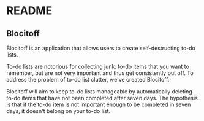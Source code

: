 # README

## Blocitoff

Blocitoff is an application that allows users to create self-destructing to-do lists.

To-do lists are notorious for collecting junk: to-do items that you want to remember, but are not very important and thus get consistently put off. To address the problem of to-do list clutter, we've created Blocitoff.

Blocitoff will aim to keep to-do lists manageable by automatically deleting to-do items that have not been completed after seven days. The hypothesis is that if the to-do item is not important enough to be completed in seven days, it doesn't belong on your to-do list.
